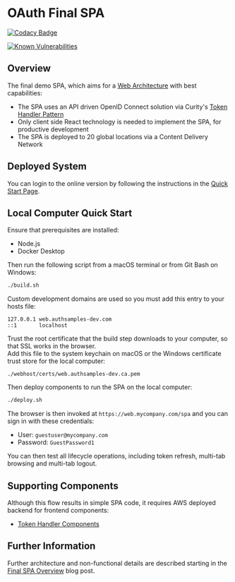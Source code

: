 # OAuth Final SPA

[![Codacy Badge](https://app.codacy.com/project/badge/Grade/f2c5ede8739440599096fc25010ab6f6)](https://www.codacy.com/gh/gary-archer/oauth.websample.final/dashboard?utm_source=github.com&amp;utm_medium=referral&amp;utm_content=gary-archer/oauth.websample.final&amp;utm_campaign=Badge_Grade)
 
[![Known Vulnerabilities](https://snyk.io/test/github/gary-archer/oauth.websample.final/badge.svg?targetFile=spa/package.json)](https://snyk.io/test/github/gary-archer/oauth.websample.final?targetFile=spa/package.json)

## Overview

The final demo SPA, which aims for a [Web Architecture](https://authguidance.com/2017/09/08/goal-1-spas/) with best capabilities:

- The SPA uses an API driven OpenID Connect solution via Curity's [Token Handler Pattern](https://github.com/curityio/web-oauth-via-bff)
- Only client side React technology is needed to implement the SPA, for productive development
- The SPA is deployed to 20 global locations via a Content Delivery Network

## Deployed System

You can login to the online version by following the instructions in the [Quick Start Page](https://authguidance.com/home/code-samples-quickstart/).

## Local Computer Quick Start

Ensure that prerequisites are installed:

- Node.js
- Docker Desktop

Then run the following script from a macOS terminal or from Git Bash on Windows:

```bash
./build.sh
```

Custom development domains are used so you must add this entry to your hosts file:

```
127.0.0.1 web.authsamples-dev.com
::1       localhost
```

Trust the root certificate that the build step downloads to your computer, so that SSL works in the browser.\
Add this file to the system keychain on macOS or the Windows certificate trust store for the local computer:

```
./webhost/certs/web.authsamples-dev.ca.pem
```

Then deploy components to run the SPA on the local computer:

```bash
./deploy.sh
```

The browser is then invoked at `https://web.mycompany.com/spa` and you can sign in with these credentials:

- User: `guestuser@mycompany.com`
- Password: `GuestPassword1`

You can then test all lifecycle operations, including token refresh, multi-tab browsing and multi-tab logout.

## Supporting Components

Although this flow results in simple SPA code, it requires AWS deployed backend for frontend components:

- [Token Handler Components](https://github.com/gary-archer/oauth.tokenhandlerapi)

## Further Information

Further architecture and non-functional details are described starting in the [Final SPA Overview](https://authguidance.com/2019/04/07/local-ui-setup) blog post.
